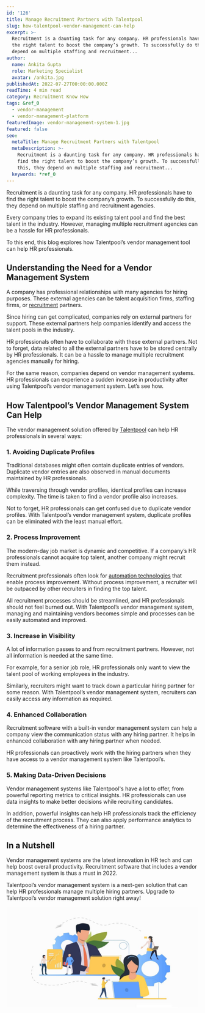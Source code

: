 ```yaml
---
id: '126'
title: Manage Recruitment Partners with Talentpool
slug: how-talentpool-vendor-management-can-help
excerpt: >-
  Recruitment is a daunting task for any company. HR professionals have to find
  the right talent to boost the company’s growth. To successfully do this, they
  depend on multiple staffing and recruitment...
author:
  name: Ankita Gupta
  role: Marketing Specialist
  avatar: /ankita.jpg
publishedAt: 2022-07-27T00:00:00.000Z
readTime: 4 min read
category: Recruitment Know How
tags: &ref_0
  - vendor-management
  - vendor-management-platform
featuredImage: vendor-management-system-1.jpg
featured: false
seo:
  metaTitle: Manage Recruitment Partners with Talentpool
  metaDescription: >-
    Recruitment is a daunting task for any company. HR professionals have to
    find the right talent to boost the company’s growth. To successfully do
    this, they depend on multiple staffing and recruitment...
  keywords: *ref_0
---
```


Recruitment is a daunting task for any company. HR professionals have to find the right talent to boost the company’s growth. To successfully do this, they depend on multiple staffing and recruitment agencies.

Every company tries to expand its existing talent pool and find the best talent in the industry. However, managing multiple recruitment agencies can be a hassle for HR professionals.

<!--more-->

To this end, this blog explores how Talentpool’s vendor management tool can help HR professionals.

## **Understanding the Need for a Vendor Management System** 

A company has professional relationships with many agencies for hiring purposes. These external agencies can be talent acquisition firms, staffing firms, or [recruitment](https://www.thetalentpool.ai/blogs/digital-age-hiring-whats-next-in-the-recruitment-world/) partners.

Since hiring can get complicated, companies rely on external partners for support. These external partners help companies identify and access the talent pools in the industry.

HR professionals often have to collaborate with these external partners. Not to forget, data related to all the external partners have to be stored centrally by HR professionals. It can be a hassle to manage multiple recruitment agencies manually for hiring.

For the same reason, companies depend on vendor management systems. HR professionals can experience a sudden increase in productivity after using Talentpool’s vendor management system. Let’s see how. 

## **How Talentpool’s Vendor Management System Can Help**

The vendor management solution offered by [Talentpool](https://www.thetalentpool.ai/) can help HR professionals in several ways: 

### 1\. **Avoiding Duplicate Profiles** 

Traditional databases might often contain duplicate entries of vendors. Duplicate vendor entries are also observed in manual documents maintained by HR professionals.

While traversing through vendor profiles, identical profiles can increase complexity. The time is taken to find a vendor profile also increases.

Not to forget, HR professionals can get confused due to duplicate vendor profiles. With Talentpool’s vendor management system, duplicate profiles can be eliminated with the least manual effort. 

### 2\. **Process Improvement** 

The modern-day job market is dynamic and competitive. If a company’s HR professionals cannot acquire top talent, another company might recruit them instead.

Recruitment professionals often look for [automation technologies](https://www.thetalentpool.ai/recruitment-management-software-features.html) that enable process improvement. Without process improvement, a recruiter will be outpaced by other recruiters in finding the top talent.

All recruitment processes should be streamlined, and HR professionals should not feel burned out. With Talentpool’s vendor management system, managing and maintaining vendors becomes simple and processes can be easily automated and improved. 

### 3\. **Increase in Visibility** 

A lot of information passes to and from recruitment partners. However, not all information is needed at the same time.

For example, for a senior job role, HR professionals only want to view the talent pool of working employees in the industry.

Similarly, recruiters might want to track down a particular hiring partner for some reason. With Talentpool’s vendor management system, recruiters can easily access any information as required. 

### 4\. **Enhanced Collaboration**

Recruitment software with a built-in vendor management system can help a company view the communication status with any hiring partner. It helps in enhanced collaboration with any hiring partner when needed.

HR professionals can proactively work with the hiring partners when they have access to a vendor management system like Talentpool’s. 

### 5\. **Making Data-Driven Decisions** 

Vendor management systems like Talentpool's have a lot to offer, from powerful reporting metrics to critical insights. HR professionals can use data insights to make better decisions while recruiting candidates.

In addition, powerful insights can help HR professionals track the efficiency of the recruitment process. They can also apply performance analytics to determine the effectiveness of a hiring partner.

## **In a Nutshell** 

Vendor management systems are the latest innovation in HR tech and can help boost overall productivity. Recruitment software that includes a vendor management system is thus a must in 2022.

Talentpool’s vendor management system is a next-gen solution that can help HR professionals manage multiple hiring partners. Upgrade to Talentpool’s vendor management solution right away!

![vendor-management-system](images/vendor-management-system-1-1024x538.jpg)
